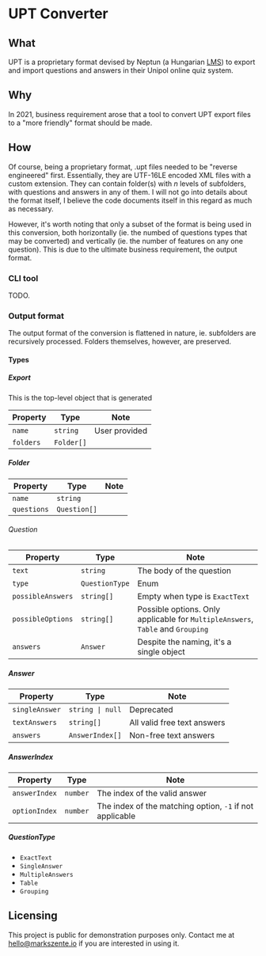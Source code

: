 # UPT Converter

## What

UPT is a proprietary format devised by Neptun (a Hungarian [LMS](https://en.wikipedia.org/wiki/Learning_management_system)) to export and import questions and answers in their Unipol online quiz system.

## Why

In 2021, business requirement arose that a tool to convert UPT export files to a "more friendly" format should be made.

## How

Of course, being a proprietary format, .upt files needed to be "reverse engineered" first. Essentially, they are UTF-16LE encoded XML files with a custom extension. They can contain folder(s) with *n* levels of subfolders, with questions and answers in any of them. I will not go into details about the format itself, I believe the code documents itself in this regard as much as necessary.

However, it's worth noting that only a subset of the format is being used in this conversion, both horizontally (ie. the numbed of questions types that may be converted) and vertically (ie. the number of features on any one question). This is due to the ultimate business requirement, the output format.

### CLI tool

TODO.

### Output format

The output format of the conversion is flattened in nature, ie. subfolders are recursively processed. Folders themselves, however, are preserved.

#### Types

##### Export

This is the top-level object that is generated

| Property    | Type         | Note          |
| ----------- | ------------ | ------------- |
| `name`    | `string`   | User provided |
| `folders` | `Folder[]` |               |

##### Folder

| Property      | Type           | Note |
| ------------- | -------------- | ---- |
| `name`      | `string`     |      |
| `questions` | `Question[]` |      |

###### Question

| Property            | Type             | Note                                                                                  |
| ------------------- | ---------------- | ------------------------------------------------------------------------------------- |
| `text`            | `string`       | The body of the question                                                              |
| `type`            | `QuestionType` | Enum                                                                                  |
| `possibleAnswers` | `string[]`     | Empty when type is `ExactText`                                                      |
| `possibleOptions` | `string[]`     | Possible options. Only applicable for `MultipleAnswers`, `Table` and `Grouping` |
| `answers`         | `Answer`       | Despite the naming, it's a single object                                              |

##### Answer

| Property         | Type              | Note                        |
| ---------------- | ----------------- | --------------------------- |
| `singleAnswer` | `string \| null` | Deprecated                  |
| `textAnswers`  | `string[]`      | All valid free text answers |
| `answers`      | `AnswerIndex[]` | Non-free text answers       |

##### AnswerIndex

| Property        | Type       | Note                                                       |
| --------------- | ---------- | ---------------------------------------------------------- |
| `answerIndex` | `number` | The index of the valid answer                              |
| `optionIndex` | `number` | The index of the matching option, `-1` if not applicable |

##### QuestionType

* `ExactText`
* `SingleAnswer`
* `MultipleAnswers`
* `Table`
* `Grouping`

## Licensing

This project is public for demonstration purposes only. Contact me at [hello@markszente.io](hello@markszente.io) if you are interested in using it.
